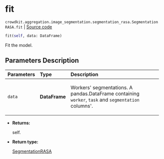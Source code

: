 # fit
`crowdkit.aggregation.image_segmentation.segmentation_rasa.SegmentationRASA.fit` | [Source code](https://github.com/Toloka/crowd-kit/blob/v1.1.0.rc4/crowdkit/aggregation/image_segmentation/segmentation_rasa.py#L110)

```python
fit(self, data: DataFrame)
```

Fit the model.

## Parameters Description

| Parameters | Type | Description |
| :----------| :----| :-----------|
`data`|**DataFrame**|<p>Workers&#x27; segmentations. A pandas.DataFrame containing `worker`, `task` and `segmentation` columns&#x27;.</p>

* **Returns:**

  self.

* **Return type:**

  [SegmentationRASA](crowdkit.aggregation.image_segmentation.segmentation_rasa.SegmentationRASA.md)
